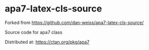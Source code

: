 # apa7-latex-cls-source

Forked from <https://github.com/dan-weiss/apa7-latex-cls-source/>

Source code for apa7 class

Distributed at: <https://ctan.org/pkg/apa7>
